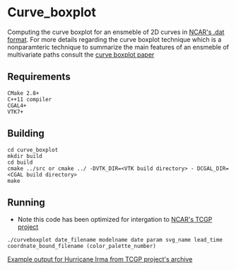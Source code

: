 # Curve_boxplot

Computing the curve boxplot for an ensmeble of 2D curves in [NCAR's .dat format](http://hurricanes.ral.ucar.edu/repository/). For more details regarding the curve boxplot technique which is a nonparamteric technique to summarize the main features of an ensmeble of multivariate paths consult the [curve boxplot paper](http://www.cs.miami.edu/home/mirzargar/papers/curve_boxplot.pdf)

## Requirements
```
CMake 2.8+
C++11 compiler
CGAL4+
VTK7+
```
## Building
```
cd curve_boxplot
mkdir build
cd build
cmake ../src or cmake ../ -DVTK_DIR=<VTK build directory> - DCGAL_DIR=<CGAL build directory>
make
```

## Running
* Note this code has been optimized for intergation to [NCAR's TCGP project](http://hurricanes.ral.ucar.edu/)

```
./curveboxplot date_filename modelname date param svg_name lead_time coordnate_bound_filename (color_palette_number)
```

[Example output for Hurricane Irma from TCGP project's archive](http://hurricanes.ral.ucar.edu/realtime/plots/northatlantic/2017/al112017/eps_track_gefs_boxplot_late/aal11_2017090318_eps_track_gefs_boxplot_late.png)
